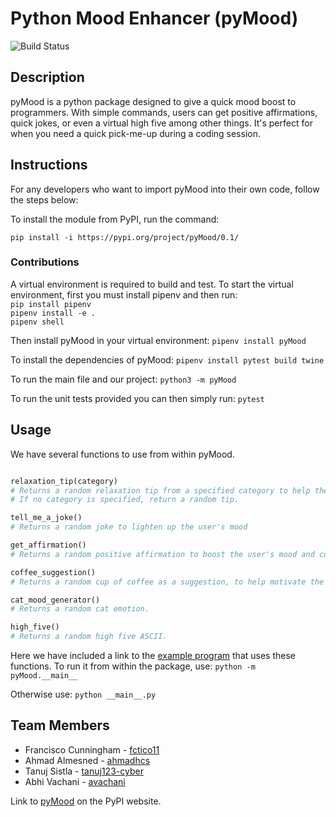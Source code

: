 # Python Mood Enhancer (pyMood)

![Build Status](https://img.shields.io/github/actions/workflow/status/software-students-spring2024/3-python-package-exercise-team-frabtanah/event-logger.yml)

## Description

pyMood is a python package designed to give a quick mood boost to programmers. With simple commands, users can get positive affirmations, quick jokes, or even a virtual high five among other things. It's perfect for when you need a quick pick-me-up during a coding session.

## Instructions

For any developers who want to import pyMood into their own code, follow the steps below:

To install the module from PyPI, run the command:

``pip install -i https://pypi.org/project/pyMood/0.1/``

### Contributions

A virtual environment is required to build and test.
To start the virtual environment, first you must install pipenv and then run:<br>
```pip install pipenv```<br>
```pipenv install -e .```<br>
```pipenv shell```



Then install pyMood in your virtual environment:
```pipenv install pyMood```

To install the dependencies of pyMood:
```pipenv install pytest build twine```

To run the main file and our project: 
```python3 -m pyMood```

To run the unit tests provided you can then simply run:
```pytest```

## Usage

We have several functions to use from within pyMood.

```python

relaxation_tip(category)
# Returns a random relaxation tip from a specified category to help the user relax.
# If no category is specified, return a random tip.
```

```python
tell_me_a_joke()
# Returns a random joke to lighten up the user's mood
```

```python
get_affirmation()
# Returns a random positive affirmation to boost the user's mood and confidence
```

```python
coffee_suggestion()
# Returns a random cup of coffee as a suggestion, to help motivate the user.
```

```python
cat_mood_generator()
# Returns a random cat emotion.
```

```python
high_five()
# Returns a random high five ASCII.
```

Here we have included a link to the [example program](src/pyMood/__main__.py) that uses these functions.
To run it from within the package, use:
```python -m pyMood.__main__```

Otherwise use:
```python __main__.py```

## Team Members

- Francisco Cunningham - [fctico11](https://github.com/fctico11)
- Ahmad Almesned - [ahmadhcs](https://github.com/ahmadhcs)
- Tanuj Sistla - [tanuj123-cyber](https://github.com/tanuj123-cyber)
- Abhi Vachani - [avachani](https://github.com/avachani)

Link to [pyMood](https://pypi.org/project/pyMood/0.1/) on the PyPI website.
